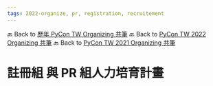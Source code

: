 ```yaml
---
tags: 2022-organize, pr, registration, recruitement
---
```


🔙 Back to [歷年 PyCon TW Organizing 共筆](/ryPr7SFyP/%2FHM5mHCFKQCu7-W5ea8ITcw%3Fview)
🔙 Back to [PyCon TW 2022 Organizing 共筆](/F4qRbwIsQXWH5B6cZ6Pzyw)
🔙 Back to [PyCon TW 2021 Organizing 共筆](/Wb9vQrfJQk-5tPoPR23hwA)

# 註冊組 與 PR 組人力培育計畫
